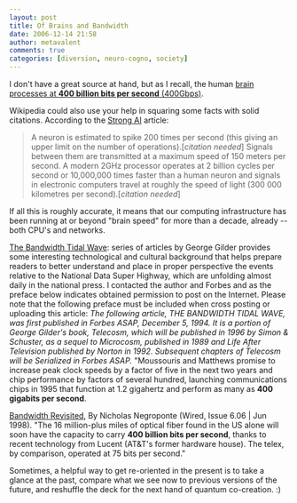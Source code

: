 ```yaml
---
layout: post
title: Of Brains and Bandwidth
date: 2006-12-14 21:58
author: metavalent
comments: true
categories: [diversion, neuro-cogno, society]
---
```

I don't have a great source at hand, but as I recall, the human <a href="http://web.forret.com/tools/bandwidth.asp?speed=400000000000&amp;unit=bps">brain processes at <strong>400 billion bits per second</strong> (400Gbps)</a>. 

Wikipedia could also use your help in squaring some facts with solid citations. According to the <a href="http://en.wikipedia.org/wiki/Strong_AI">Strong AI</a> article:<blockquote>A neuron is estimated to spike 200 times per second (this giving an upper limit on the number of operations).[<em>citation needed</em>] Signals between them are transmitted at a maximum speed of 150 meters per second. A modern 2GHz processor operates at 2 billion cycles per second or 10,000,000 times faster than a human neuron and signals in electronic computers travel at roughly the speed of light (300 000 kilometres per second).[<em>citation needed</em>]</blockquote>If all this is roughly accurate, it means that our computing infrastructure has been running at or beyond "brain speed" for more than a decade, already -- both CPU's and networks.

<a href="http://www.seas.upenn.edu/~gaj1/bandgg.html">The Bandwidth Tidal Wave</a>: series of articles by George Gilder provides some interesting technological and cultural background that helps prepare readers to better understand and place in proper perspective the events relative to the National Data Super Highway, which are unfolding almost daily in the national press. I contacted the author and Forbes and as the preface below indicates obtained permission to post on the Internet. Please note that the following preface must be included when cross posting or uploading this article: <em>The following article, THE BANDWIDTH TIDAL WAVE, was first published in Forbes ASAP, December 5, 1994. It is a portion of George Gilder's book, Telecosm, which will be published in 1996 by Simon &amp; Schuster, as a sequel to Microcosm, published in 1989 and Life After Television published by Norton in 1992. Subsequent chapters of Telecosm will be Serialized in Forbes ASAP.</em> "Moussouris and Matthews promise to increase peak clock speeds by a factor of five in the next two years and chip performance by factors of several hundred, launching communications chips in 1995 that function at 1.2 gigahertz and perform as many as <strong>400 gigabits per second</strong>.

<a href="http://www.wired.com/wired/archive/6.06/negroponte.html">Bandwidth Revisited</a>, By Nicholas Negroponte (Wired, Issue 6.06 | Jun 1998). "The 16 million-plus miles of optical fiber found in the US alone will soon have the capacity to carry <strong>400 billion bits per second</strong>, thanks to recent technology from Lucent (AT&amp;T's former hardware house). The telex, by comparison, operated at 75 bits per second."

Sometimes, a helpful way to get re-oriented in the present is to take a glance at the past, compare what we see now to previous versions of the future, and reshuffle the deck for the next hand of quantum co-creation. :)
